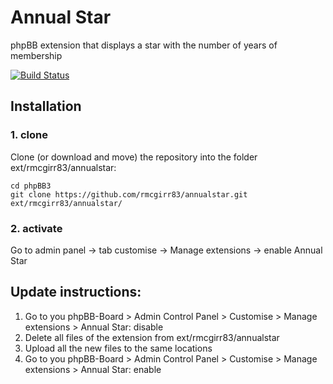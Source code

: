 Annual Star
=========================

phpBB extension that displays a star with the number of years of membership

[![Build Status](https://travis-ci.com/rmcgirr83/annualstar.svg?branch=master)](https://travis-ci.com/rmcgirr83/annualstar)
## Installation

### 1. clone
Clone (or download and move) the repository into the folder ext/rmcgirr83/annualstar:

```
cd phpBB3
git clone https://github.com/rmcgirr83/annualstar.git ext/rmcgirr83/annualstar/
```

### 2. activate
Go to admin panel -> tab customise -> Manage extensions -> enable Annual Star


## Update instructions:
1. Go to you phpBB-Board > Admin Control Panel > Customise > Manage extensions > Annual Star: disable
2. Delete all files of the extension from ext/rmcgirr83/annualstar
3. Upload all the new files to the same locations
4. Go to you phpBB-Board > Admin Control Panel > Customise > Manage extensions > Annual Star: enable

